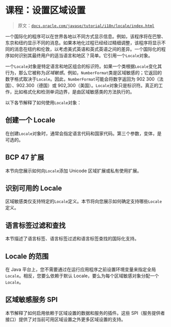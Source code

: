 # 课程：设置区域设置

> 原文：[`docs.oracle.com/javase/tutorial/i18n/locale/index.html`](https://docs.oracle.com/javase/tutorial/i18n/locale/index.html)

一个国际化的程序可以在世界各地以不同方式显示信息。例如，该程序将在巴黎、东京和纽约显示不同的消息。如果本地化过程已经经过精细调整，该程序将显示不同的消息在纽约和伦敦，以考虑美式英语和英式英语之间的差异。一个国际化的程序如何识别其最终用户的适当语言和地区？简单。它引用一个`Locale`对象。

一个`Locale`对象是特定语言和地区组合的标识符。如果一个类根据`Locale`变化其行为，那么它被称为*区域敏感*。例如，`NumberFormat`类是区域敏感的；它返回的数字格式取决于`Locale`。因此，`NumberFormat`可能会将数字返回为 902 300（法国）、902.300（德国）或 902,300（美国）。`Locale`对象只是标识符。真正的工作，比如格式化和检测单词边界，是由区域敏感类的方法执行的。

以下各节解释了如何使用`Locale`对象：

## 创建一个 Locale

在创建`Locale`对象时，通常会指定语言代码和国家代码。第三个参数，变体，是可选的。

## BCP 47 扩展

本节向您展示如何向`Locale`添加 Unicode 区域扩展或私有使用扩展。

## 识别可用的 Locale

区域敏感类仅支持特定的`Locale`定义。本节将向您展示如何确定支持哪些`Locale`定义。

## 语言标签过滤和查找

本节描述了语言标签、语言标签过滤和语言标签查找的国际化支持。

## Locale 的范围

在 Java 平台上，您不需要通过在运行应用程序之前设置环境变量来指定全局`Locale`。相反，您要么依赖于默认 Locale，要么为每个区域敏感对象分配一个`Locale`。

## 区域敏感服务 SPI

本节解释了如何启用依赖于区域设置的数据和服务的插件。这些 SPI（服务提供者接口）提供了对当前可用区域设置之外更多区域设置的支持。
